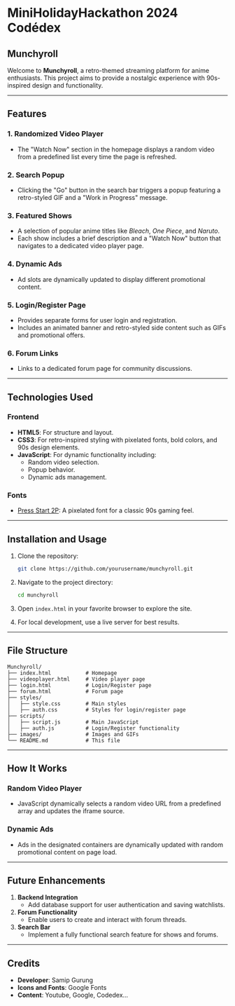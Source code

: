 # MiniHolidayHackathon 2024 Codédex
## Munchyroll

Welcome to **Munchyroll**, a retro-themed streaming platform for anime enthusiasts. This project aims to provide a nostalgic experience with 90s-inspired design and functionality.

---

## Features

### 1. **Randomized Video Player**
- The "Watch Now" section in the homepage displays a random video from a predefined list every time the page is refreshed.

### 2. **Search Popup**
- Clicking the "Go" button in the search bar triggers a popup featuring a retro-styled GIF and a "Work in Progress" message.

### 3. **Featured Shows**
- A selection of popular anime titles like *Bleach*, *One Piece*, and *Naruto*.
- Each show includes a brief description and a "Watch Now" button that navigates to a dedicated video player page.

### 4. **Dynamic Ads**
- Ad slots are dynamically updated to display different promotional content.

### 5. **Login/Register Page**
- Provides separate forms for user login and registration.
- Includes an animated banner and retro-styled side content such as GIFs and promotional offers.

### 6. **Forum Links**
- Links to a dedicated forum page for community discussions.

---

## Technologies Used

### **Frontend**
- **HTML5**: For structure and layout.
- **CSS3**: For retro-inspired styling with pixelated fonts, bold colors, and 90s design elements.
- **JavaScript**: For dynamic functionality including:
  - Random video selection.
  - Popup behavior.
  - Dynamic ads management.

### **Fonts**
- [Press Start 2P](https://fonts.google.com/specimen/Press+Start+2P): A pixelated font for a classic 90s gaming feel.

---

## Installation and Usage

1. Clone the repository:
   ```bash
   git clone https://github.com/yourusername/munchyroll.git
   ```

2. Navigate to the project directory:
   ```bash
   cd munchyroll
   ```

3. Open `index.html` in your favorite browser to explore the site.

4. For local development, use a live server for best results.

---

## File Structure

```
Munchyroll/
├── index.html           # Homepage
├── videoplayer.html     # Video player page
├── login.html           # Login/Register page
├── forum.html           # Forum page
├── styles/
│   ├── style.css        # Main styles
│   ├── auth.css         # Styles for login/register page
├── scripts/
│   ├── script.js        # Main JavaScript
│   ├── auth.js          # Login/Register functionality
├── images/              # Images and GIFs
└── README.md            # This file
```

---

## How It Works

### Random Video Player
- JavaScript dynamically selects a random video URL from a predefined array and updates the iframe source.

### Dynamic Ads
- Ads in the designated containers are dynamically updated with random promotional content on page load.

---

## Future Enhancements

1. **Backend Integration**
   - Add database support for user authentication and saving watchlists.
2. **Forum Functionality**
   - Enable users to create and interact with forum threads.
3. **Search Bar**
   - Implement a fully functional search feature for shows and forums.

---

## Credits

- **Developer**: Samip Gurung
- **Icons and Fonts**: Google Fonts
- **Content**: Youtube, Google, Codedex...


